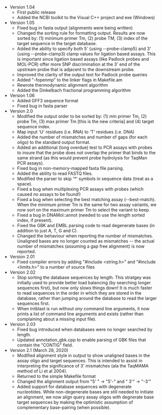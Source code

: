 - Version 1.04
	- First public release
	- Added the NCBI toolkit to the Visual C++ project and exe (Windows)
- Version 1.05
	- Fixed bug in fasta output (alignments were being written)
	- Changed the sorting rule for formatting output. Results are now
	  sorted by: (1) minimum primer Tm, (2) probe TM, (3) index of the target
	  sequence in the target database.
	- Added the ability to specify both 5' (using --probe-clamp5) and 3' 
	  (using --probe-clamp3) clamp values for ligation based assays. This is
	  important since ligation based assays (like Padlock probes and MOL-PCR)
	  offer more SNP discrimination at the 3' end of the upstream probe that is
	  adjacent to the downstream probe.
	- Improved the clarity of the output text for Padlock probe queries
	- Added "-fopenmp" to the linker flags in Makefile.am
	- Rewrote thermodynamic alignment algorithm
	- Added the Dinkelbach fractional programming algorithm
- Version 1.06
	- Added GFF3 sequence format
	- Fixed bug in fasta parser
- Version 2.0
	- Modified the output order to be sorted by: (1) min primer Tm, (2) probe Tm,
	  (3) max primer Tm [this is the new criteria] and (4) target sequence index.
	- Map input 'U' residues (i.e. RNA) to 'T' residues (i.e. DNA)
	- Added the number of mismatches and number of gaps (for each oligo) to the standard 
	  output format.
	- Added an additional (long overdue) test to PCR assays with probes to insure that
	  the probe does not overlap the primer that binds to the same strand (as this
	  would prevent probe hydrolysis for TaqMan PCR assays).
	- Fixed bug in non-memory-mapped fasta file parsing.
	- Added the ability to read FASTQ files.
	- Modified the parser to skip '*' symbols in sequence data (treat as a space).
	- Fixed a bug when multiplexing PCR assays with probes (which caused *no* assays to be found!)
	- Fixed a bug when selecting the best matching assay (--best-match). When the minimum primer Tm
	  is the same for two assay variants, we now sort on the maximum primer Tm to select the variant
	  to keep.
	- Fixed a bug in DNAMol::annot (needed to use the length sorted index, if present).
	- Fixed the GBK and EMBL parsing code to read degenerate bases (in addition to just A, T, G and C).
	- Changed the behaviour when reporting the number of mismatches. Unaligned bases are no longer counted
	  as mismatches -- the actual number of mismatches (assuming a gap free alignment) is now reported.
- Version 2.01
	- Fixed compiler errors by adding "#include <string.h>" and "#include <limits.h>" to a number of source files
- Version 2.02
	- Stop sorting the database sequences by length. This stratgey was initially used to provide better load balancing
	  (by searching longer sequences first), but now only slows things down! It is much faster to read sequences in the
	  order in which they are stored in the database, rather than jumping around the database to read the larger sequences
	  first.
	- When tntblast is run without *any* command line arguments, it now prints a list of command line arguments and exists
	  (rather than complaining about a missing input file).
- Version 2.03
	- Fixed bug introduced when databases were no longer searched by length.
	- Updated annotation_gbk.cpp to enable parsing of GBK files that contain the "CONTIG" field.
- Version 2.1 (March 28, 2020)
	- Modified alignment style in output to show unaligned bases in the assay oligo and target sequences. This is
	 intended to assist in interpreting the significance of 3' mismatches (ala the TaqMAMA method of Li et al 2004).
	- Returned to the simple Makefile format
	- Changed the alignment output from "5' " -> "5'-" and " 3'" -> "-3'"
	- Added support for database sequences with degenerate nucleotides. While non-degenerate bases are still needed 
	  to initiate an alignment, we now align query assay oligos with degnerate base target sequences by making
	  the optimistic assumption of complementary base-pairing (when possible).

